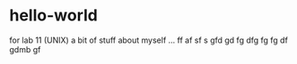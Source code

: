 # hello-world
for lab 11 (UNIX)
a bit of stuff about myself
...
ff
af
sf
s
gfd
gd
fg
dfg
fg
fg
df
gdmb
gf
